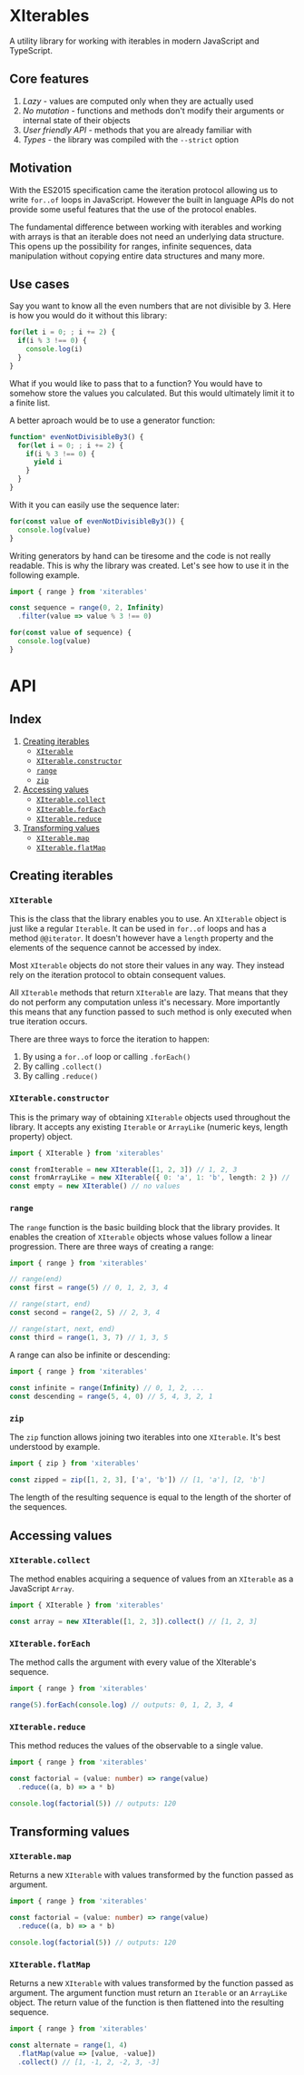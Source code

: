 # XIterables

A utility library for working with iterables in modern JavaScript and TypeScript.

## Core features

1. *Lazy* - values are computed only when they are actually used
2. *No mutation* - functions and methods don't modify their arguments or internal state of their objects
3. *User friendly API* - methods that you are already familiar with
4. *Types* - the library was compiled with the `--strict` option

## Motivation

With the ES2015 specification came the iteration protocol allowing us to write `for..of` loops in JavaScript. However the built in language APIs do not provide some useful features that the use of the protocol enables.

The fundamental difference between working with iterables and working with arrays is that an iterable does not need an underlying data structure. This opens up the possibility for ranges, infinite sequences, data manipulation without copying entire data structures and many more.

## Use cases

Say you want to know all the even numbers that are not divisible by 3. Here is how you would do it without this library:

```javascript
for(let i = 0; ; i += 2) {
  if(i % 3 !== 0) {
    console.log(i)
  }
}
```

What if you would like to pass that to a function? You would have to somehow store the values you calculated. But this would ultimately limit it to a finite list.

A better aproach would be to use a generator function:

```javascript
function* evenNotDivisibleBy3() {
  for(let i = 0; ; i += 2) {
    if(i % 3 !== 0) {
      yield i
    }
  }
}
```

With it you can easily use the sequence later:

```javascript
for(const value of evenNotDivisibleBy3()) {
  console.log(value)
}
```

Writing generators by hand can be tiresome and the code is not really readable. This is why the library was created. Let's see how to use it in the following example.

```typescript
import { range } from 'xiterables'

const sequence = range(0, 2, Infinity)
  .filter(value => value % 3 !== 0)

for(const value of sequence) {
  console.log(value)
}
```

# API

## Index

1. [Creating iterables](#creating-iterables)
    - [`XIterable`](#xiterable)
    - [`XIterable.constructor`](#xiterableconstructor)
    - [`range`](#range)
    - [`zip`](#zip)
2. [Accessing values](#accessing-values)
    - [`XIterable.collect`](#xiterablecollect)
    - [`XIterable.forEach`](#xiterableforeach)
    - [`XIterable.reduce`](#xiterablereduce)
3. [Transforming values](#transforming-values)
    - [`XIterable.map`](#xiterablemap)
    - [`XIterable.flatMap`](#xiterableflatMap)

## Creating iterables

### `XIterable`

This is the class that the library enables you to use. An `XIterable` object is just like a regular `Iterable`. It can be used in `for..of` loops and has a method `@@iterator`. It doesn't however have a `length` property and the elements of the sequence cannot be accessed by index. 

Most `XIterable` objects do not store their values in any way. They instead rely on the iteration protocol to obtain consequent values.

All `XIterable` methods that return `XIterable` are lazy. That means that they do not perform any computation unless it's necessary. More importantly this means that any function passed to such method is only executed when true iteration occurs.

There are three ways to force the iteration to happen:

1. By using a `for..of` loop or calling `.forEach()`
2. By calling `.collect()`
3. By calling `.reduce()`

### `XIterable.constructor`

This is the primary way of obtaining `XIterable` objects used throughout the library. It accepts any existing `Iterable` or `ArrayLike` (numeric keys, length property) object.

```typescript
import { XIterable } from 'xiterables'

const fromIterable = new XIterable([1, 2, 3]) // 1, 2, 3
const fromArrayLike = new XIterable({ 0: 'a', 1: 'b', length: 2 }) // 'a', 'b'
const empty = new XIterable() // no values
```

### `range`

The `range` function is the basic building block that the library provides. It enables the creation of `XIterable` objects whose values follow a linear progression. There are three ways of creating a range:

```typescript
import { range } from 'xiterables'

// range(end)
const first = range(5) // 0, 1, 2, 3, 4

// range(start, end)
const second = range(2, 5) // 2, 3, 4

// range(start, next, end)
const third = range(1, 3, 7) // 1, 3, 5
```

A range can also be infinite or descending:

```typescript
import { range } from 'xiterables'
 
const infinite = range(Infinity) // 0, 1, 2, ...
const descending = range(5, 4, 0) // 5, 4, 3, 2, 1
```

### `zip`

The `zip` function allows joining two iterables into one `XIterable`. It's best understood by example.

```typescript
import { zip } from 'xiterables'

const zipped = zip([1, 2, 3], ['a', 'b']) // [1, 'a'], [2, 'b']
```

The length of the resulting sequence is equal to the length of the shorter of the sequences.

## Accessing values

### `XIterable.collect`

The method enables acquiring a sequence of values from an `XIterable` as a JavaScript `Array`.

```typescript
import { XIterable } from 'xiterables'

const array = new XIterable([1, 2, 3]).collect() // [1, 2, 3]
```

### `XIterable.forEach`

The method calls the argument with every value of the XIterable's sequence.

```typescript
import { range } from 'xiterables'

range(5).forEach(console.log) // outputs: 0, 1, 2, 3, 4
```

### `XIterable.reduce`

This method reduces the values of the observable to a single value.

```typescript
import { range } from 'xiterables'

const factorial = (value: number) => range(value)
  .reduce((a, b) => a * b)

console.log(factorial(5)) // outputs: 120 
```

## Transforming values


### `XIterable.map`

Returns a new `XIterable` with values transformed by the function passed as argument.

```typescript
import { range } from 'xiterables'

const factorial = (value: number) => range(value)
  .reduce((a, b) => a * b)

console.log(factorial(5)) // outputs: 120 
```

### `XIterable.flatMap`

Returns a new `XIterable` with values transformed by the function passed as argument. The argument function must return an `Iterable` or an `ArrayLike` object. The return value of the function is then flattened into the resulting sequence.

```typescript
import { range } from 'xiterables'

const alternate = range(1, 4)
  .flatMap(value => [value, -value])
  .collect() // [1, -1, 2, -2, 3, -3]
```
